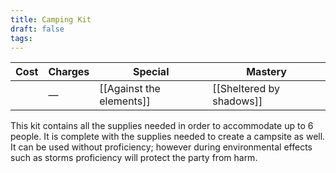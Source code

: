 ```yaml
---
title: Camping Kit
draft: false
tags:
---
```

| **Cost** | **Charges** | Special                  | **Mastery**              |
| -------- | ----------- | ------------------------ | ------------------------ |
|          | —           | [[Against the elements]] | [[Sheltered by shadows]] |
This kit contains all the supplies needed in order to accommodate up to 6 people. It is complete with the supplies needed to create a campsite as well. It can be used without proficiency; however during environmental effects such as storms proficiency will protect the party from harm.